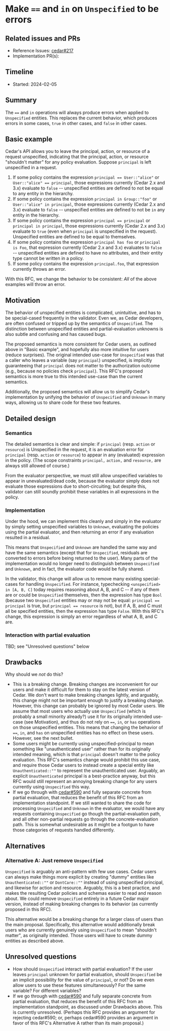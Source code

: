 # Make `==` and `in` on `Unspecified` to be errors

## Related issues and PRs

- Reference Issues: [cedar#217](https://github.com/cedar-policy/cedar/issues/217)
- Implementation PR(s):

## Timeline

- Started: 2024-02-05

## Summary

The `==` and `in` operations will always produce errors when applied to
`Unspecified` entities. This replaces the current behavior, which produces
errors in some cases, `true` in other cases, and `false` in other cases.

## Basic example

Cedar's API allows you to leave the principal, action, or resource of a request
unspecified, indicating that the principal, action, or resource "shouldn't
matter" for any policy evaluation.
Suppose `principal` is left unspecified in a request.

1. If some policy contains the expression `principal == User::"alice"` or
`User::"alice" == principal`, those expressions currently (Cedar 2.x and 3.x)
evaluate to `false` -- unspecified entities are defined to not be equal to any
entity in the hierarchy.
2. If some policy contains the expression `principal in Group::"foo"` or
`User::"alice" in principal`, those expressions currently (Cedar 2.x and 3.x)
evaluate to `false` -- unspecified entities are defined to not be `in` any
entity in the hierarchy.
3. If some policy contains the expression `principal == principal` or
`principal in principal`, those expressions currently (Cedar 2.x and 3.x)
evaluate to `true` (even when `principal` is unspecified in the request).
Unspecified entities are defined to be equal to themselves.
4. If some policy contains the expression `principal has foo` or
`principal is Foo`, that expression currently (Cedar 2.x and 3.x) evaluates to
`false` -- unspecified entities are defined to have no attributes, and their
entity type cannot be written in a policy.
5. If some policy contains the expression `principal.foo`, that expression
currently throws an error.

With this RFC, we change the behavior to be consistent: _All_ of the above
examples will throw an error.

## Motivation

The behavior of unspecified entities is complicated, unintuitive, and has to
be special-cased frequently in the validator.  Even we, as Cedar developers, are
often confused or tripped up by the semantics of `Unspecified`.
The distinction between unspecified entities and partial-evaluation unknowns is
also subtle and confusing and has caused bugs.

The proposed semantics is more consistent for Cedar users, as outlined above in
"Basic example", and hopefully also more intuitive for users (reduce surprises).
The original intended use-case for `Unspecified` was that a caller who leaves a
variable (say `principal`) unspecified, is implicitly guaranteeing that
`principal` does not matter to the authorization outcome (e.g., because no
policies check `principal`).
This RFC's proposed semantics is more true to this intended use-case than the
current semantics.

Additionally, the proposed semantics will allow us to simplify Cedar's
implementation by unifying the behavior of `Unspecified` and `Unknown` in many
ways, allowing us to share code for these two features.

## Detailed design

### Semantics

The detailed semantics is clear and simple: if `principal` (resp. `action` or
`resource`) is Unspecified in the request, it is an evaluation error for
`principal` (resp. `action` or `resource`) to appear in any (evaluated)
expression in the policy.
(The scope constraints `principal,` `action,` and `resource,` are always still
allowed of course.)

From the evaluator perspective, we must still allow unspecified variables to
appear in unevaluated/dead code, because the evaluator simply does not evaluate
those expressions due to short-circuiting; but despite this, validator can still
soundly prohibit these variables in all expressions in the policy.

### Implementation

Under the hood, we can implement this cleanly and simply in the evaluator by
simply setting unspecified variables to `Unknown`, evaluating the policies using
the partial evaluator, and then returning an error if any evaluation resulted in
a residual.

This means that `Unspecified` and `Unknown` are handled the same way and have
the same semantics (except that for `Unspecified`, residuals are converted to
errors before being returned to the user).
Many parts of the implementation would no longer need to distinguish between
`Unspecified` and `Unknown`, and in fact, the evaluator code would be fully
shared.

In the validator, this change will allow us to remove many existing special-cases
for handling `Unspecified`.
For instance, typechecking `<unspecified> in [A, B, C]` today requires reasoning
about A, B, and C -- if any of them are or could be `Unspecified` themselves,
then the expression has type `Bool` (because two `Unspecified` entities may or
may not be equal: `principal == principal` is true, but `principal == resource`
is not), but if A, B, and C must all be specified entities, then the expression
has type `False`.
With this RFC's change, this expression is simply an error regardless of what A,
B, and C are.

### Interaction with partial evaluation

TBD; see "Unresolved questions" below

## Drawbacks

Why should we *not* do this?

- This is a breaking change.
  Breaking changes are inconvenient for our users and make it difficult for
  them to stay on the latest version of Cedar.
  We don't want to make breaking changes lightly, and arguably, this change
  might not be important enough to justify a breaking change.
  However, this change can probably be ignored by most Cedar users.
  We assume that most users who actually use `Unspecified` (which is probably a
  small minority already?) use it for its originally intended use-case (see
  Motivation), and thus do not rely on `==`, `in`, or `has` operations on those
  unspecified entities. This means that changing the behavior of `==`, `in`, and
  `has` on unspecified entities has no effect on these users. However, see the
  next bullet.
- Some users might be currently using unspecified-principal to mean something
  like "unauthenticated user" rather than for its originally intended meaning,
  which is that `principal` doesn't matter to the policy evaluation.
  This RFC's semantics change would prohibit this use case, and require those
  Cedar users to instead create a special entity like `Unauthenticated::""` to
  represent the unauthenticated user.
  Arguably, an explicit `Unauthenticated` principal is a best-practice anyway,
  but this RFC would still represent an annoying breaking change for any users
  currently using `Unspecified` this way.
- If we go through with [cedar#590](https://github.com/cedar-policy/cedar/pull/590)
  and fully separate concrete from partial evaluation, that reduces the benefit
  of this RFC from an implementation standpoint.
  If we still wanted to share the code for processing `Unspecified` and
  `Unknown` in the evaluator, we would have any requests containing
  `Unspecified` go though the partial-evaluation path, and all other non-partial
  requests go through the concrete-evaluation path.
  This is somewhat undesirable as it might be a footgun to have those categories
  of requests handled differently.

## Alternatives

### Alternative A: Just remove `Unspecified`

`Unspecified` is arguably an anti-pattern with few use cases.
Cedar users can always make things more explicit by creating "dummy" entities
like `Unauthenticated::""` or `DontCare::""` instead of using unspecified
principal, and likewise for action and resource.
Arguably, this is a best practice, and makes the resulting Cedar policies and
schemas easier to read and reason about.
We could remove `Unspecified` entirely in a future Cedar major version, instead
of making breaking changes to its behavior (as currently proposed in this RFC).

This alternative would be a breaking change for a larger class of users than
the main proposal.
Specifically, this alternative would additionally break users who are currently
genuinely using `Unspecified` to mean "shouldn't matter", as originally intended.
Those users will have to create dummy entities as described above.

## Unresolved questions

- How should `Unspecified` interact with partial evaluation? If the user leaves
  `principal` unknown for partial evaluation, should `Unspecified` be an implicit
  possibility for the value of `principal`, or not? Do we even allow users to use
  these features simultaneously? For the same variable? For different variables?
- If we go through with [cedar#590](https://github.com/cedar-policy/cedar/pull/590)
  and fully separate concrete from partial evaluation, that reduces the benefit
  of this RFC from an implementation standpoint, as discussed under Drawbacks above.
  This is currently unresolved.
  (Perhaps this RFC provides an argument for rejecting cedar#590; or, perhaps
  cedar#590 provides an argument in favor of this RFC's Alternative A rather
  than its main proposal.)
